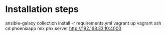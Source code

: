 # Installation steps

ansible-galaxy collection install -r requirements.yml
vagrant up
vagrant ssh
cd phoenixapp
mix phx.server
http://192.168.33.10:4000
